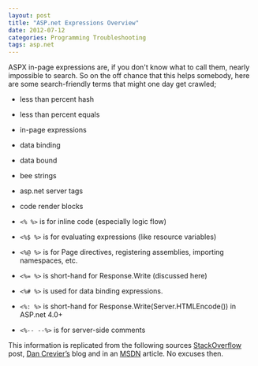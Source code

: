 ```yaml
---
layout: post
title: "ASP.net Expressions Overview"
date: 2012-07-12
categories: Programming Troubleshooting
tags: asp.net
---
```


ASPX in-page expressions are, if you don't know what to call them, nearly impossible to search. So on the off chance that this helps somebody, here are some search-friendly terms that might one day get crawled;

* less than percent hash
* less than percent equals
* in-page expressions
* data binding
* data bound
* bee strings
* asp.net server tags
* code render blocks

* `<% %>` is for inline code (especially logic flow)
* `<%$ %>` is for evaluating expressions (like resource variables)
* `<%@ %>` is for Page directives, registering assemblies, importing namespaces, etc.
* `<%= %>` is short-hand for Response.Write (discussed here)
* `<%# %>` is used for data binding expressions.
* `<%: %>` is short-hand for Response.Write(Server.HTMLEncode()) in ASP.net 4.0+
* `<%-- --%>` is for server-side comments

This information is replicated from the following sources [StackOverflow][stackoverflow] post, [Dan Crevier’s][dancre] blog and in an [MSDN][d5bd1tad] article. No excuses then.

[stackoverflow]: http://stackoverflow.com/questions/957284/whats-the-deal
[dancre]: http://blogs.msdn.com/b/dancre/archive/2007/02/13/the-difference-between-lt-and-lt-in-asp-net.aspx
[d5bd1tad]: http://msdn.microsoft.com/en-us/library/d5bd1tad.aspx